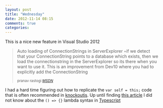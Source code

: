 ```yaml
---
layout: post
title: "Wednesday"
date: 2012-11-14 08:15
comments: true
categories: 
---
```


This is a nice new feature in Visual Studio 2012


<blockquote>
<p>
Auto loading of ConnectionStrings in ServerExplorer   ◦if we detect that your ConnectionString points to a database which exists, then we load the connectionstring in the ServerExplorer so its there when you want to use it. This is an improvement from Dev10 where you had to explicitly add the ConnectionString
</p>
<small>pranav rastogi
<cite><a href="http://blogs.msdn.com/b/webdev/archive/2012/11/12/interacting-with-databases-for-web-developers-in-vs-2012.aspx">MSDN</a></cite>
</small>
</blockquote>


I had a hard time figuring out how to replicate the `var self = this;`  code that is often recommended in [knockoutjs](http://knockoutjs.com). Up until finding [this article](http://notebookheavy.com/2012/10/03/typescript-and-knockout-computed/) I did not know about the `() => {}` lambda syntax in [Typescript](http://typescriptlang.org)


